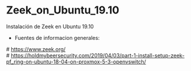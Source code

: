 # Zeek_on_Ubuntu_19.10
Instalación de Zeek en Ubuntu 19.10

- Fuentes de informacion generales:

# https://www.zeek.org/
# https://holdmybeersecurity.com/2019/04/03/part-1-install-setup-zeek-pf_ring-on-ubuntu-18-04-on-proxmox-5-3-openvswitch/

